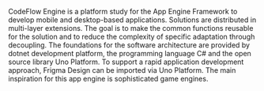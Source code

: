 CodeFlow Engine is a platform study for the App Engine Framework to develop mobile and desktop-based applications. Solutions are distributed in multi-layer extensions. The goal is to make the common functions reusable for the solution and to reduce the complexity of specific adaptation through decoupling. The foundations for the software architecture are provided by dotnet development platform, the programming language C# and the open source library Uno Platform. To support a rapid application development approach, Frigma Design can be imported via Uno Platform. The main inspiration for this app engine is sophisticated game engines.
